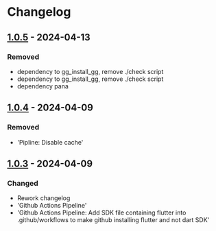 # Changelog

## [1.0.5] - 2024-04-13

### Removed

- dependency to gg\_install\_gg, remove ./check script
- dependency to gg\_install\_gg, remove ./check script
- dependency pana

## [1.0.4] - 2024-04-09

### Removed

- 'Pipline: Disable cache'

## [1.0.3] - 2024-04-09

### Changed

- Rework changelog
- 'Github Actions Pipeline'
- 'Github Actions Pipeline: Add SDK file containing flutter into .github/workflows to make github installing flutter and not dart SDK'

[1.0.5]: https://github.com/inlavigo/gg_periodic_timer/compare/1.0.4...1.0.5
[1.0.4]: https://github.com/inlavigo/gg_periodic_timer/compare/1.0.3...1.0.4
[1.0.3]: https://github.com/inlavigo/gg_periodic_timer/tag/%tag
